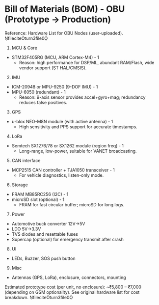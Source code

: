 # Bill of Materials (BOM) - OBU (Prototype -> Production)

Reference: Hardware List for OBU Nodes (user-uploaded). fileciteturn3file0

1) MCU & Core
- STM32F405RG (MCU, ARM Cortex-M4) - 1
  * Reason: high performance for DSP/ML, abundant RAM/Flash, wide vendor support (ST HAL/CMSIS).

2) IMU
- ICM-20948 or MPU-9250 (9-DOF IMU) - 1
- MPU-6050 (redundant) - 1
  * Reason: 9-axis sensor provides accel+gyro+mag; redundancy reduces false positives.

3) GPS
- u-blox NEO-M8N module (with active antenna) - 1
  * High sensitivity and PPS support for accurate timestamps.

4) LoRa
- Semtech SX1276/78 or SX1262 module (region freq) - 1
  * Long-range, low-power, suitable for VANET broadcasting.

5) CAN interface
- MCP2515 CAN controller + TJA1050 transceiver - 1
  * For vehicle diagnostics, listen-only mode.

6) Storage
- FRAM MB85RC256 (I2C) - 1
- microSD slot (optional) - 1
  * FRAM for fast circular buffer; microSD for long logs.

7) Power
- Automotive buck converter 12V->5V
- LDO 5V->3.3V
- TVS diodes and resettable fuses
- Supercap (optional) for emergency transmit after crash

8) UI
- LEDs, Buzzer, SOS push button

9) Misc
- Antennas (GPS, LoRa), enclosure, connectors, mounting

Estimated prototype cost (per unit, no enclosure): ~₹5,800 – ₹7,000 (depending on GSM optionality). See original hardware list for cost breakdown. fileciteturn3file0

